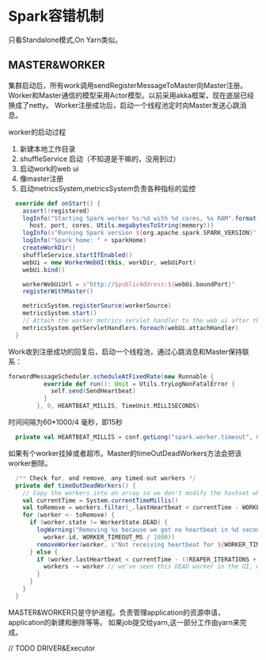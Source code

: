 # Spark容错机制

只看Standalone模式,On Yarn类似。

## MASTER&WORKER
集群启动后，所有work调用sendRegisterMessageToMaster向Master注册。Worker和Master通信的模型采用Actor模型。以前采用akka框架，现在底层已经换成了netty。
Worker注册成功后，启动一个线程池定时向Master发送心跳消息。

worker的启动过程
1. 新建本地工作目录
2. shuffleService 启动（不知道是干嘛的，没用到过）
3. 启动work的web ui
4. 像master注册
5. 启动metricsSystem,metricsSystem负责各种指标的监控


```scala
  override def onStart() {
    assert(!registered)
    logInfo("Starting Spark worker %s:%d with %d cores, %s RAM".format(
      host, port, cores, Utils.megabytesToString(memory)))
    logInfo(s"Running Spark version ${org.apache.spark.SPARK_VERSION}")
    logInfo("Spark home: " + sparkHome)
    createWorkDir()
    shuffleService.startIfEnabled()
    webUi = new WorkerWebUI(this, workDir, webUiPort)
    webUi.bind()

    workerWebUiUrl = s"http://$publicAddress:${webUi.boundPort}"
    registerWithMaster()

    metricsSystem.registerSource(workerSource)
    metricsSystem.start()
    // Attach the worker metrics servlet handler to the web ui after the metrics system is started.
    metricsSystem.getServletHandlers.foreach(webUi.attachHandler)
  }
```
Work收到注册成功的回复后，启动一个线程池，通过心跳消息和Master保持联系：
```scala
forwordMessageScheduler.scheduleAtFixedRate(new Runnable {
          override def run(): Unit = Utils.tryLogNonFatalError {
            self.send(SendHeartbeat)
          }
        }, 0, HEARTBEAT_MILLIS, TimeUnit.MILLISECONDS)
```
时间间隔为60*1000/4 毫秒，即15秒 
```scala
  private val HEARTBEAT_MILLIS = conf.getLong("spark.worker.timeout", 60) * 1000 / 4

```


如果有个worker挂掉或者超市。Master的timeOutDeadWorkers方法会把该worker删除。

```scala
  /** Check for, and remove, any timed-out workers */
  private def timeOutDeadWorkers() {
    // Copy the workers into an array so we don't modify the hashset while iterating through it
    val currentTime = System.currentTimeMillis()
    val toRemove = workers.filter(_.lastHeartbeat < currentTime - WORKER_TIMEOUT_MS).toArray
    for (worker <- toRemove) {
      if (worker.state != WorkerState.DEAD) {
        logWarning("Removing %s because we got no heartbeat in %d seconds".format(
          worker.id, WORKER_TIMEOUT_MS / 1000))
        removeWorker(worker, s"Not receiving heartbeat for ${WORKER_TIMEOUT_MS / 1000} seconds")
      } else {
        if (worker.lastHeartbeat < currentTime - ((REAPER_ITERATIONS + 1) * WORKER_TIMEOUT_MS)) {
          workers -= worker // we've seen this DEAD worker in the UI, etc. for long enough; cull it
        }
      }
    }
  }
```

MASTER&WORKER只是守护进程。负责管理application的资源申请，application的新建和删除等等。
如果job提交给yarn,这一部分工作由yarn来完成。

// TODO 
DRIVER&Executor

